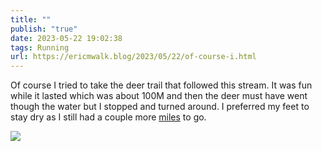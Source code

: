 ```yaml
---
title: ""
publish: "true"
date: 2023-05-22 19:02:38
tags: Running
url: https://ericmwalk.blog/2023/05/22/of-course-i.html
---
```


Of course I tried to take the deer trail that followed this stream. It was fun while it lasted which was about 100M and then the deer must have went though the water but I stopped and turned around. I preferred my feet to stay dry as I still had a couple more [miles](http://www.strava.com/activities/9120770709) to go.



![](https://ericmwalk.blog/uploads/2023/f509f77e0f.jpg)